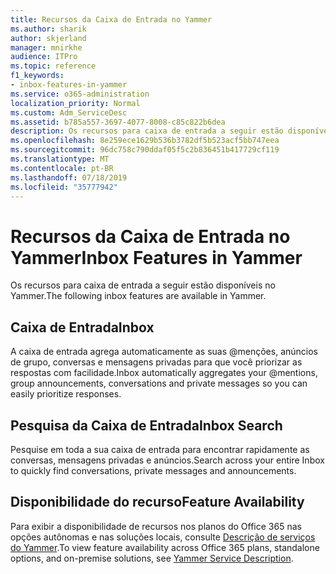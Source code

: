 ```yaml
---
title: Recursos da Caixa de Entrada no Yammer
ms.author: sharik
author: skjerland
manager: mnirkhe
audience: ITPro
ms.topic: reference
f1_keywords:
- inbox-features-in-yammer
ms.service: o365-administration
localization_priority: Normal
ms.custom: Adm_ServiceDesc
ms.assetid: b785a557-3697-4077-8008-c85c822b6dea
description: Os recursos para caixa de entrada a seguir estão disponíveis no Yammer.
ms.openlocfilehash: 8e259ece1629b536b3782df5b523acf5bb747eea
ms.sourcegitcommit: 96dc758c790ddaf05f5c2b836451b417729cf119
ms.translationtype: MT
ms.contentlocale: pt-BR
ms.lasthandoff: 07/18/2019
ms.locfileid: "35777942"
---
```

# <a name="inbox-features-in-yammer"></a><span data-ttu-id="e45a2-103">Recursos da Caixa de Entrada no Yammer</span><span class="sxs-lookup"><span data-stu-id="e45a2-103">Inbox Features in Yammer</span></span>

<span data-ttu-id="e45a2-104">Os recursos para caixa de entrada a seguir estão disponíveis no Yammer.</span><span class="sxs-lookup"><span data-stu-id="e45a2-104">The following inbox features are available in Yammer.</span></span>
  
## <a name="inbox"></a><span data-ttu-id="e45a2-105">Caixa de Entrada</span><span class="sxs-lookup"><span data-stu-id="e45a2-105">Inbox</span></span>
<span data-ttu-id="e45a2-106"><a name="bkmk_Inbox"> </a></span><span class="sxs-lookup"><span data-stu-id="e45a2-106"></span></span>

<span data-ttu-id="e45a2-107">A caixa de entrada agrega automaticamente as suas @menções, anúncios de grupo, conversas e mensagens privadas para que você priorizar as respostas com facilidade.</span><span class="sxs-lookup"><span data-stu-id="e45a2-107">Inbox automatically aggregates your @mentions, group announcements, conversations and private messages so you can easily prioritize responses.</span></span>
  
## <a name="inbox-search"></a><span data-ttu-id="e45a2-108">Pesquisa da Caixa de Entrada</span><span class="sxs-lookup"><span data-stu-id="e45a2-108">Inbox Search</span></span>
<span data-ttu-id="e45a2-109"><a name="bkmk_InboxSearch"> </a></span><span class="sxs-lookup"><span data-stu-id="e45a2-109"></span></span>

<span data-ttu-id="e45a2-110">Pesquise em toda a sua caixa de entrada para encontrar rapidamente as conversas, mensagens privadas e anúncios.</span><span class="sxs-lookup"><span data-stu-id="e45a2-110">Search across your entire Inbox to quickly find conversations, private messages and announcements.</span></span>
  
## <a name="feature-availability"></a><span data-ttu-id="e45a2-111">Disponibilidade do recurso</span><span class="sxs-lookup"><span data-stu-id="e45a2-111">Feature Availability</span></span>
<span data-ttu-id="e45a2-112"><a name="bkmk_InboxSearch"> </a></span><span class="sxs-lookup"><span data-stu-id="e45a2-112"></span></span>

<span data-ttu-id="e45a2-113">Para exibir a disponibilidade de recursos nos planos do Office 365 nas opções autônomas e nas soluções locais, consulte [Descrição de serviços do Yammer](yammer-service-description.md).</span><span class="sxs-lookup"><span data-stu-id="e45a2-113">To view feature availability across Office 365 plans, standalone options, and on-premise solutions, see [Yammer Service Description](yammer-service-description.md).</span></span>
  

